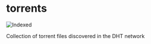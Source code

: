 torrents 
========
![Indexed](https://img.shields.io/badge/indexed-17918-blue)

Collection of torrent files discovered in the DHT network
